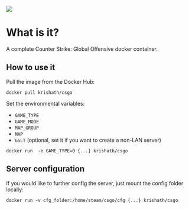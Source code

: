 [![](https://badge.imagelayers.io/krishath/csgo:latest.svg)](https://imagelayers.io/?images=krishath/csgo:latest 'Get your own badge on imagelayers.io')
# What is it?
A complete Counter Strike: Global Offensive docker container.

## How to use it
Pull the image from the Docker Hub:   

    docker pull krishath/csgo

Set the environmental variables:
- `GAME_TYPE`
- `GAME_MODE`
- `MAP_GROUP`
- `MAP`
- `GSLT` (optional, set it if you want to create a non-LAN server)

`docker run  -e GAME_TYPE=0 {...} krishath/csgo`

## Server configuration

If you would like to further config the server, just mount the config folder locally:

    docker run -v cfg_folder:/home/steam/csgo/cfg {...} krishath/csgo
